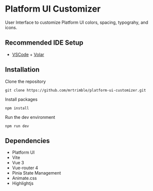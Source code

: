 # Platform UI Customizer

User Interface to customize Platform UI colors, spacing, typograhy, and icons.
## Recommended IDE Setup

- [VSCode](https://code.visualstudio.com/) + [Volar](https://marketplace.visualstudio.com/items?itemName=johnsoncodehk.volar)

## Installation
Clone the repository
```
git clone https://github.com/mrtrimble/platform-ui-customizer.git
```
Install packages
```
npm install
```
Run the dev environment
```
npm run dev
```

## Dependencies
- Platform UI
- Vite
- Vue 3
- Vue-router 4
- Pinia State Management
- Animate.css
- Highlightjs